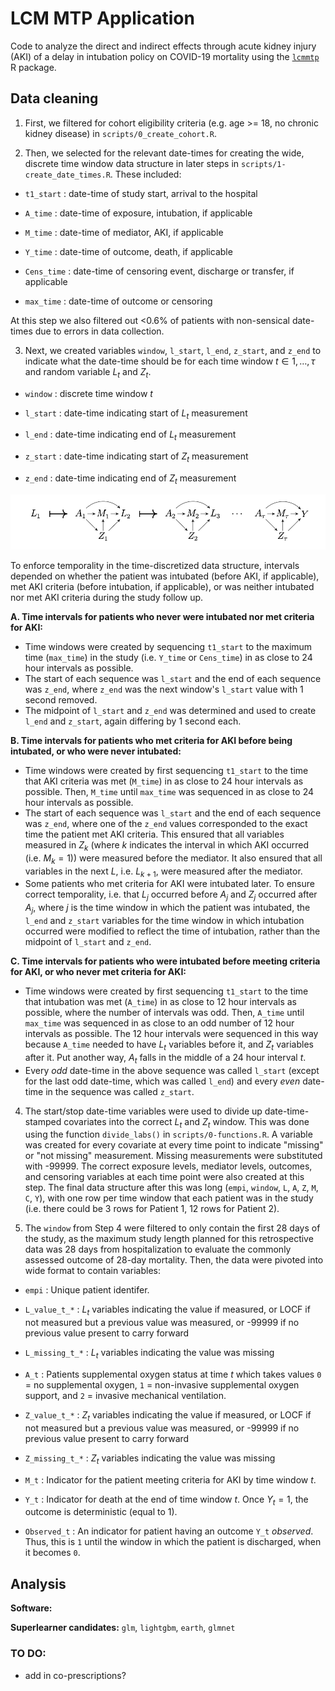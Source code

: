 # LCM MTP Application

Code to analyze the direct and indirect effects through acute kidney injury (AKI) of a delay in intubation policy on COVID-19 mortality using the [`lcmmtp`](https://github.com/nt-williams/lcmmtp) R package.

## Data cleaning

1. First, we filtered for cohort eligibility criteria (e.g. age >= 18, no chronic kidney disease) in `scripts/0_create_cohort.R`.

2. Then, we selected for the relevant date-times for creating the wide, discrete time window data structure in later steps in `scripts/1-create_date_times.R`. These included:

- `t1_start` : date-time of study start, arrival to the hospital

- `A_time` : date-time of exposure, intubation, if applicable

- `M_time` : date-time of mediator, AKI, if applicable

- `Y_time` : date-time of outcome, death, if applicable

- `Cens_time` : date-time of censoring event, discharge or transfer, if applicable

- `max_time` : date-time of outcome or censoring

At this step we also filtered out <0.6% of patients with non-sensical date-times due to errors in data collection.

3. Next, we created variables `window`, `l_start`, `l_end`, `z_start`, and `z_end` to indicate what the date-time should be for each time window $t \in 1, \dots, \tau$ and random variable $L_t$ and $Z_t$.

- `window` : discrete time window $t$

- `l_start` : date-time indicating start of $L_t$ measurement

- `l_end` : date-time indicating end of $L_t$ measurement

- `z_start` : date-time indicating start of $Z_t$ measurement

- `z_end` : date-time indicating end of $Z_t$ measurement

![](img/data_structure.png)

To enforce temporality in the time-discretized data structure, intervals depended on whether the patient was intubated (before AKI, if applicable), met AKI criteria (before intubation, if applicable), or was neither intubated nor met AKI criteria during the study follow up.

**A. Time intervals for patients who **never** were intubated nor met criteria for AKI:**

- Time windows were created by sequencing `t1_start` to the maximum time (`max_time`) in the study (i.e. `Y_time` or `Cens_time`) in as close to 24 hour intervals as possible.
- The start of each sequence was `l_start` and the end of each sequence was `z_end`, where `z_end` was the next window's `l_start` value with 1 second removed.
- The midpoint of `l_start` and `z_end` was determined and used to create `l_end` and `z_start`, again differing by 1 second each.

**B. Time intervals for patients who met criteria for AKI before being intubated, or who were never intubated:**

- Time windows were created by first sequencing `t1_start` to the time that AKI criteria was met (`M_time`) in as close to 24 hour intervals as possible. Then, `M_time` until `max_time` was sequenced in as close to 24 hour intervals as possible.
- The start of each sequence was `l_start` and the end of each sequence was `z_end`, where one of the `z_end` values corresponded to the exact time the patient met AKI criteria. This ensured that all variables measured in $Z_k$ (where $k$ indicates the interval in which AKI occurred (i.e. $M_k=1$)) were measured before the mediator. It also ensured that all variables in the next $L$, i.e. $L_{k+1}$, were measured after the mediator.
- Some patients who met criteria for AKI were intubated later. To ensure correct temporality, i.e. that $L_j$ occurred before $A_j$ and $Z_j$ occurred after $A_j$, where $j$ is the time window in which the patient was intubated, the `l_end` and `z_start` variables for the time window in which intubation occurred were modified to reflect the time of intubation, rather than the midpoint of `l_start` and `z_end`.

**C. Time intervals for patients who were intubated before meeting criteria for AKI, or who never met criteria for AKI:**

- Time windows were created by first sequencing `t1_start` to the time that intubation was met (`A_time`) in as close to 12 hour intervals as possible, where the number of intervals was odd. Then, `A_time` until `max_time` was sequenced in as close to an odd number of 12 hour intervals as possible. The 12 hour intervals were sequenced in this way because `A_time` needed to have $L_t$ variables before it, and $Z_t$ variables after it. Put another way, $A_t$ falls in the middle of a 24 hour interval $t$.
- Every *odd* date-time in the above sequence was called `l_start` (except for the last odd date-time, which was called `l_end`) and every *even* date-time in the sequence was called `z_start`.

4. The start/stop date-time variables were used to divide up date-time-stamped covariates into the correct $L_t$ and $Z_t$ window. This was done using the function `divide_labs()` in `scripts/0-functions.R`. A variable was created for every covariate at every time point to indicate "missing" or "not missing" measurement. Missing measurements were substituted with -99999. The correct exposure levels, mediator levels, outcomes, and censoring variables at each time point were also created at this step. The final data structure after this was long (`empi`, `window`, `L`, `A`, `Z`, `M`, `C`, `Y`), with one row per time window that each patient was in the study (i.e. there could be 3 rows for Patient 1, 12 rows for Patient 2).

5. The `window` from Step 4 were filtered to only contain the first 28 days of the study, as the maximum study length planned for this retrospective data was 28 days from hospitalization to evaluate the commonly assessed outcome of 28-day mortality. Then, the data were pivoted into wide format to contain variables:

- `empi` : Unique patient identifer.

- `L_value_t_*` : $L_t$ variables indicating the value if measured, or LOCF if not measured but a previous value was measured, or -99999 if no previous value present to carry forward
 
- `L_missing_t_*` : $L_t$ variables indicating the value was missing

- `A_t` : Patients supplemental oxygen status at time $t$ which takes values `0` = no supplemental oxygen, `1` = non-invasive supplemental oxygen support, and `2` = invasive mechanical ventilation.

- `Z_value_t_*` : $Z_t$ variables indicating the value if measured, or LOCF if not measured but a previous value was measured, or -99999  if no previous value present to carry forward
 
- `Z_missing_t_*` : $Z_t$ variables indicating the value was missing

- `M_t` : Indicator for the patient meeting criteria for AKI by time window $t$.

- `Y_t` : Indicator for death at the end of time window $t$. Once $Y_t = 1$, the outcome is deterministic (equal to 1).

- `Observed_t` : An indicator for patient having an outcome `Y_t` *observed*. Thus, this is `1` until the window in which the patient is discharged, when it becomes `0`.

## Analysis

**Software:**

**Superlearner candidates:** `glm`, `lightgbm`, `earth`, `glmnet`

### TO DO:

- add in co-prescriptions?
